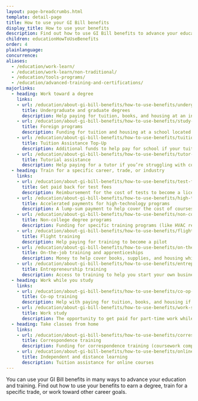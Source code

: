 ```yaml
---
layout: page-breadcrumbs.html
template: detail-page
title: How to use your GI Bill benefits
display_title: How to use your benefits
description: Find out how to use GI Bill benefits to advance your education and training. You can use your benefits many ways, including paying for college or graduate tuition, funding your training for a specific trade or job or to start your own business, paying for fees to take licensing tests, and more.
children: educationHowToUseBenefits
order: 4
plainlanguage:
concurrence:
aliases:
  - /education/work-learn/
  - /education/work-learn/non-traditional/
  - /education/tools-programs/
  - /education/advanced-training-and-certifications/
majorlinks:
  - heading: Work toward a degree
    links:
    - url: /education/about-gi-bill-benefits/how-to-use-benefits/undergraduate-graduate-programs/
      title: Undergraduate and graduate degrees
      description: Help paying for tuition, books, and housing at an institution of higher learning (like a 4-year university, community college, or graduate school)
    - url: /education/about-gi-bill-benefits/how-to-use-benefits/study-at-foreign-schools/
      title: Foreign programs
      description: Funding for tuition and housing at a school located outside the U.S.
    - url: /education/about-gi-bill-benefits/how-to-use-benefits/tuition-assistance-top-up/
      title: Tuition Assistance Top-Up
      description: Additional funds to help pay for school if your tuition costs more than what's covered by the active-duty Tuition Assistance program
    - url: /education/about-gi-bill-benefits/how-to-use-benefits/tutor-assistance/
      title: Tutorial assistance
      description: Help paying for a tutor if you’re struggling with coursework
  - heading: Train for a specific career, trade, or industry
    links:
    - url: /education/about-gi-bill-benefits/how-to-use-benefits/test-fees/
      title: Get paid back for test fees
      description: Reimbursement for the cost of tests to become a licensed or certified professional, or to apply for college or a training course
    - url: /education/about-gi-bill-benefits/how-to-use-benefits/high-tech-programs/
      title: Accelerated payments for high-technology programs
      description: A lump-sum payment to help cover the cost of courses in high-tech degree or non-degree programs
    - url: /education/about-gi-bill-benefits/how-to-use-benefits/non-college-degree-programs/
      title: Non-college degree programs
      description: Funding for specific training programs (like HVAC repair, truck driving, or EMT training)
    - url: /education/about-gi-bill-benefits/how-to-use-benefits/flight-training/
      title: Flight training
      description: Help paying for training to become a pilot
    - url: /education/about-gi-bill-benefits/how-to-use-benefits/on-the-job-training-apprenticeships/
      title: On-the-job training and apprenticeships
      description: Money to help cover books, supplies, and housing while learning a trade or skill (like plumbing, hotel management, or firefighting)
    - url: /education/about-gi-bill-benefits/how-to-use-benefits/entrepreneurship-training/
      title: Entrepreneurship training
      description: Access to training to help you start your own business
  - heading: Work while you study
    links:
    - url: /education/about-gi-bill-benefits/how-to-use-benefits/co-op-training/
      title: Co-op training
      description: Help with paying for tuition, books, and housing if you’re part of a college or university co-op training program
    - url: /education/about-gi-bill-benefits/how-to-use-benefits/work-study/
      title: Work study
      description: The opportunity to get paid for part-time work while you study at a college, vocational, or professional school
  - heading: Take classes from home
    links:
    - url: /education/about-gi-bill-benefits/how-to-use-benefits/correspondence-training/
      title: Correspondence training
      description: Funding for correspondence training (coursework completed by mail) if you want to take classes from home or live far from any schools
    - url: /education/about-gi-bill-benefits/how-to-use-benefits/online-distance-learning/
      title: Independent and distance learning
      description: Tuition assistance for online courses
---
```


<div class="va-introtext">

You can use your GI Bill benefits in many ways to advance your education and training. Find out how to use your benefits to earn a degree, train for a specific trade, or work toward other career goals.

</div>
